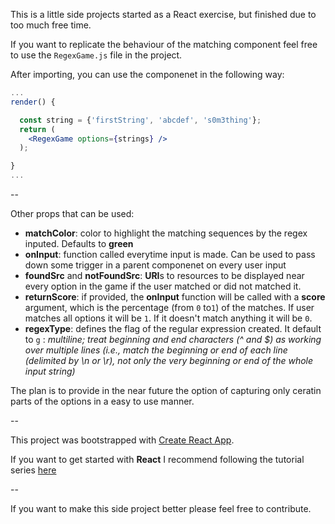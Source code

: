 This is a little side projects started as a React exercise, but finished due to too much free time.

If you want to replicate the behaviour of the matching component feel free to use the `RegexGame.js` file in the project.

After importing, you can use the componenet in the following way:
```jsx
...
render() {

  const string = {'firstString', 'abcdef', 's0m3thing'};
  return (
    <RegexGame options={strings} />
  );

}
...
```

--

Other props that can be used:
 - **matchColor**: color to highlight the matching sequences by the regex inputed. Defaults to **green**
 - **onInput**: function called everytime input is made. Can be used to pass down some trigger in a parent componenet on every user input
 - **foundSrc** and **notFoundSrc**: **URI**s to resources to be displayed near every option in the game if the user matched or did not matched it.
 - **returnScore**: if provided, the **onInput** function will be called with a **score** argument, which is the percentage (from `0` to`1`) of the matches. If user matches all options it will be `1`. If it doesn't match anything it will be `0`.
 - **regexType**: defines the flag of the regular expression created. It default to `g` : *multiline; treat beginning and end characters (^ and $) as working over multiple lines (i.e., match the beginning or end of each line (delimited by \n or \r), not only the very beginning or end of the whole input string)*
 
 
 The plan is to provide in the near future the option of capturing only ceratin parts of the options in a easy to use manner.
 
--

This project was bootstrapped with [Create React App](https://github.com/facebookincubator/create-react-app).


If you want to get started with **React** I recommend following the tutorial series [here](https://medium.com/@diamondgfx/learning-react-with-create-react-app-part-1-a12e1833fdc)


--

If you want to make this side project better please feel free to contribute.
